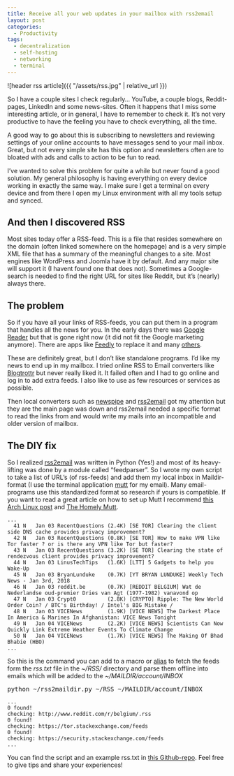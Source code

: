 ```yaml
---
title: Receive all your web updates in your mailbox with rss2email
layout: post
categories:
  - Productivity
tags:
  - decentralization
  - self-hosting
  - networking
  - terminal
---
```

![header rss article]({{ "/assets/rss.jpg" | relative_url }})

So I have a couple sites I check regularly&#8230; YouTube, a couple blogs, Reddit-pages, LinkedIn and some news-sites. Often it happens that I miss some interesting article, or in general, I have to remember to check it. It&#8217;s not very productive to have the feeling you have to check everything, all the time.

A good way to go about this is subscribing to newsletters and reviewing settings of your online accounts to have messages send to your mail inbox. Great, but not every simple site has this option and newsletters often are to bloated with ads and calls to action to be fun to read.

I&#8217;ve wanted to solve this problem for quite a while but never found a good solution. My general philosophy is having everything on every device working in exactly the same way. I make sure I get a terminal on every device and from there I open my Linux environment with all my tools setup and synced.

## And then I discovered RSS

Most sites today offer a RSS-feed. This is a file that resides somewhere on the domain (often linked somewhere on the homepage) and is a very simple XML file that has a summary of the meaningful changes to a site. Most engines like WordPress and Joomla have it by default. And any major site will support it (I havent found one that does not). Sometimes a Google-search is needed to find the right URL for sites like Reddit, but it&#8217;s (nearly) always there.

## The problem

So if you have all your links of RSS-feeds, you can put them in a program that handles all the news for you. 
In the early days there was [Google Reader](https://www.google.com/reader/about/) but that is gone right now (it did not fit the Google marketing anymore).
There are apps like [Feedly](https://feedly.com/) to replace it and many [others](https://www.howtogeek.com/128487/the-best-free-rss-readers-for-keeping-up-with-your-favorite-websites/).

These are definitely great, but I don&#8217;t like standalone programs. I&#8217;d like my news to end up in my mailbox. I tried online RSS to Email converters like [Blogtrottr](https://blogtrottr.com/) but never really liked it. It failed often and I had to go online and log in to add extra feeds. I also like to use as few resources or services as possible.

Then local converters such as [newspipe](https://www.google.be/url?sa=t&rct=j&q=&esrc=s&source=web&cd=2&cad=rja&uact=8&ved=0ahUKEwiBm8yikMrWAhWBCBoKHfDdDi0QFggwMAE&url=http%3A%2F%2Fnewspipe.sourceforge.net%2F&usg=AFQjCNEANFszQVtDJDB4BQN6CgfnLXsc4w) and [rss2email](http://www.allthingsrss.com/rss2email/) got my attention but they are the main page was down and rss2email needed a specific format to read the links from and would write my mails into an incompatible and older version of mailbox.

## The DIY fix

So I realized [rss2email](http://www.allthingsrss.com/rss2email/) was written in Python (Yes!) and most of its heavy-lifting was done by a module called &#8220;feedparser&#8221;. So I wrote my own script to take a list of URL&#8217;s (of rss-feeds) and add them my local inbox in Maildir-format (I use the terminal application [mutt](https://nl.wikipedia.org/wiki/Mutt) for my email). Many email-programs use this standardized format so research if yours is compatible. If you want to read a great article on how to set up Mutt I recommend [this Arch Linux post](https://wiki.archlinux.org/index.php/mutt) and [The Homely Mutt](http://stevelosh.com/blog/2012/10/the-homely-mutt/).

```
...
  41 N   Jan 03 RecentQuestions (2.4K) [SE TOR] Clearing the client side DNS cache provides privacy improvement?            
  42 N   Jan 03 RecentQuestions (0.8K) [SE TOR] How to make VPN like Tor faster ? or is there any VPN like Tor but faster?  
  43 N   Jan 03 RecentQuestions (3.2K) [SE TOR] Clearing the state of rendezvous client provides privacy improvement?       
  44 N   Jan 03 LinusTechTips   (1.6K) [LTT] 5 Gadgets to help you Wake-Up                                                  
  45 N   Jan 03 BryanLunduke    (0.7K) [YT BRYAN LUNDUKE] Weekly Tech News - Jan 3rd, 2018                                  
  46 N   Jan 03 reddit.be       (0.7K) [REDDIT BELGIUM] Wat de Nederlandse oud-premier Dries van Agt (1977-1982) vanavond op
  47 N   Jan 03 Crypt0          (2.8K) [CRYPTO] Ripple: The New World Order Coin? / BTC's Birthday! / Intel's BIG Mistake / 
  48 N   Jan 03 VICENews        (1.9K) [VICE NEWS] The Darkest Place In America & Marines In Afghanistan: VICE News Tonight 
  49 N   Jan 04 VICENews        (2.2K) [VICE NEWS] Scientists Can Now Quickly Link Extreme Weather Events To Climate Change 
  50 N   Jan 04 VICENews        (1.7K) [VICE NEWS] The Making Of Bhad Bhabie (HBO) 
...
```
So this is the command you can add to a macro or [alias](https://demgeeks.com/qt-make-the-command-line-easier-with-aliases-and-functions/) to fetch the feeds form the _rss.txt_ file in the _~/RSS/_ directory and parse them offline into emails which will be added to the _~/MAILDIR/account/INBOX_

<pre>python ~/rss2maildir.py ~/RSS ~/MAILDIR/account/INBOX</pre>

```
...
0 found!
checking: http://www.reddit.com/r/belgium/.rss
0 found!
checking: https://tor.stackexchange.com/feeds
0 found!
checking: https://security.stackexchange.com/feeds
...
```
You can find the script and an example rss.txt in [this Github-repo](https://github.com/polarsbear/rss2maildir). Feel free to give tips and share your experiences!
